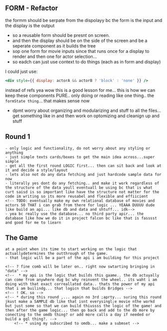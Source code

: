 ## FORM - Refactor
<!--* we need a different approacj wheere i like have the same form stay in the middle of the screen for inputs/btn clicks, and then a seperate component that renders the cards on the side of the screen aka buildin9g the tree -->
the formm should be serpate from the dispolayy bc the form is the input and the display is the output
- so a reusable form should be presnt on screen.
- and then the display should be on the side of the screen and be a seperate component as it builds the tree
- sop one form for movie inputs since that runs once for a display to render and then one for actor selection... 
- so eadch can just use context to do things (each as in form and display)
<!-- ! make it so the form is always on the botoom and the display tree is built up top -->
I could just use:
```jsx
<div style={{ display: actorA && actorB ? 'block' : 'none' }} />
``` 
instead of refs 
yea wow this is a good lesson for me... this is how we can keep these components PURE.. only doing or reading like one thing..
the ```formState thing```... that makes sense now

- dpmt worry about organizing and modularizing and stuff to all the files... get something like in and then work on optomizing and cleanign up and stuff




<!-- ! no display -->


## Round 1
    - only logic and functionality, do not worry about any styling or anything
    - just simple texts cards/boxes to get the main idea across...super simple
    - get all the first round LOGIC first... then can sit back and look at it and decide a style/layout
    - lets also not do any data fetching and just hardcode sample data for now
    - literally yes dont do any fetching.. and make it work regardless of the structure of the data youll eventuall be using bc that is what curt saisd is so important like have the structure not matter for the code im writing so its more reusabel and flexible and effiicient
    <!-- TODO: eventually make my own relational database of movies and actors SO THAT i can grab from there for logic ... YEAAA DUUUU dude like build an api... like db and data and shtuff... idk-->
    - yea bc really use the database... no third party apir... the database like how we do it in project falcon bc like that is fasssst and good for me to liearn




## The Game
    at a point when its time to start working on the logic that actuallydetermines the outthrough of the game.
    - that logic will be a part of the api i am building for this project

    <!-- ? fine comb will be later on.. right now swtarting bringing in "data" -->
    <!--  * my api is the logic that builds this gaame.. the db actuyally can come from anywhere dug bc why reinvent the wheel.. its waht i am doing with that exact correallated data.. thats the power of my api that i am builindg... that logicn that builds Bridges -->
    <!-- ! OK. so -->
    <!-- * during this round ,... again no 3rd ;aprty... suring this round jkust make a SAMPLE db like that isnt everysingl;e movie nthe workd but just some so that we can build thiussss the logic of the game! and then after the game logic... then go back and add to the db more by conecting to the omdb thing? or add more calls a day if needed or build a gql thing?. -->
        <!-- * using my subscribed to omdb... make a submset -->